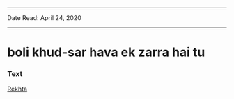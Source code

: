 ***
Date Read: April 24, 2020
***

# boli khud-sar hava ek zarra hai tu 

### Text
[Rekhta](https://www.rekhta.org/nazms/e-timaad-akhtar-ul-iman-nazms?lang=ur)

